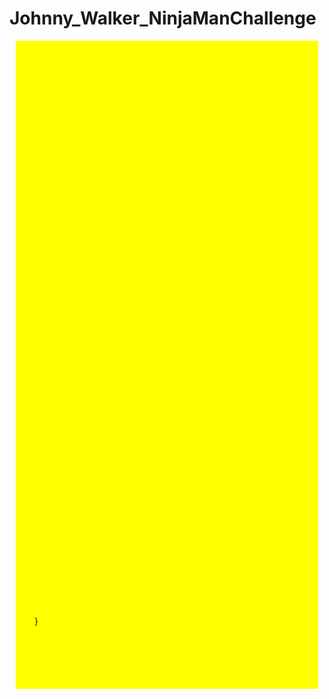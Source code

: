 # Johnny_Walker_NinjaManChallenge
<!DOCTYPE html>
<html>
<head>
    <title>NinjaMan</title>
    <style type="text/css">
        div {
            background-color: yellow;
            margin: 10px;
            padding: 10px;
        }
    </style>
</head>
<body>
    <div id='world'>
        <div class = 'row'>
            <div class = 'wall'></div>
            <div class = 'wall'></div>
            <div class = 'wall'></div>
            <div class = 'wall'></div>
            <div class = 'wall'></div>
        </div>
   <div class = 'row'>
            <div class = 'wall'></div>
            <div class = 'blank'></div>
            <div class = 'sushi'></div>
            <div class = 'sushi'></div>
            <div class = 'wall'></div>
        </div>
    <div class = 'row'>
            <div class = 'wall'></div>
            <div class = 'sushi'></div>
            <div class = 'wall'></div>
            <div class = 'sushi'></div>
            <div class = 'wall'></div>
        </div>
   <div class = 'row'>
            <div class = 'wall'></div>
            <div class = 'sushi'></div>
            <div class = 'sushi'></div>
            <div class = 'sushi'></div>
            <div class = 'wall'></div>
        </div>
   <div class = 'row'>
            <div class = 'wall'></div>
            <div class = 'wall'></div>
            <div class = 'wall'></div>
            <div class = 'wall'></div>
        }      
    </style>
</head>
<body>
    <div id='world'></div>
    <div id='ninjaman'></div>
</body>
<script type="text/javascript">
    var world = [
        [1,1,1,1,1]
        [1,0,2,2,1]
        [1,2,1,2,1]
        [1,2,2,2,1]
        [1,1,1,1,1]
    ];
    var worldDict = {
        0: 'blank',
        1: 'wall',
        2: 'sushi'
    }

    function drawWorld(){
        output = "";

        for(var row = 0; row <world. length;  row++){
            output += "div class = 'row'>"
            for (var x = 0; x <world [row]. length; x++){
                output +=  "div class= ' " +  worldDict[
                    world[row] [x]] +"'></div>'"
                   
            }
            output += "</div>"
        }
        document.getElementById('world').innerHTML =
            output;
    }
    drawWorld()
</script>
</html>
